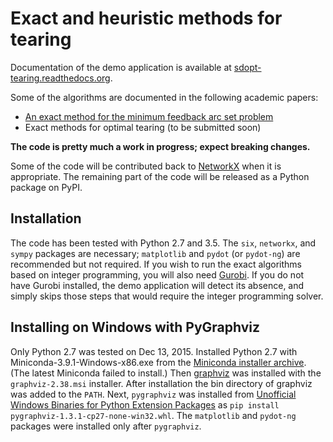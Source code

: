 Exact and heuristic methods for tearing
=======================================

Documentation of the demo application is available at 
[sdopt-tearing.readthedocs.org](https://sdopt-tearing.readthedocs.org). 


Some of the algorithms are documented in the following academic papers:

  - [An exact method for the minimum feedback arc set problem](http://reliablecomputing.eu/baharev_minimum_feedback_arc_set.pdf)
  - Exact methods for optimal tearing (to be submitted soon)

**The code is pretty much a work in progress; expect breaking changes.**

Some of the code will be contributed back to 
[NetworkX](http://networkx.github.io/documentation/latest/overview.html)
when it is appropriate. The remaining part of the code will be released 
as a Python package on PyPI.


Installation
------------

The code has been tested with Python 2.7 and 3.5. The `six`, `networkx`, 
and `sympy` packages are necessary; `matplotlib` and `pydot` (or 
`pydot-ng`) are recommended but not required. If you wish to run the 
exact algorithms based on integer programming, you will also need 
[Gurobi](http://www.gurobi.com/). If you do not have Gurobi installed, 
the demo application will detect its absence, and simply skips those 
steps that would require the integer programming solver.


Installing on Windows with PyGraphviz
-------------------------------------

Only Python 2.7 was tested on Dec 13, 2015. 
Installed Python 2.7 with Miniconda-3.9.1-Windows-x86.exe from the
[Miniconda installer archive](https://repo.continuum.io/miniconda/). 
(The latest Miniconda failed to install.)
Then [graphviz](http://www.graphviz.org/Download_windows.php) was installed 
with the `graphviz-2.38.msi` installer. After installation the bin 
directory of graphviz was added to the `PATH`. Next, `pygraphviz` was 
installed from 
[Unofficial Windows Binaries for Python Extension Packages](http://www.lfd.uci.edu/~gohlke/pythonlibs/#pygraphviz)
as `pip install pygraphviz-1.3.1-cp27-none-win32.whl`.
The `matplotlib` and `pydot-ng` packages were installed only after
`pygraphviz`.
